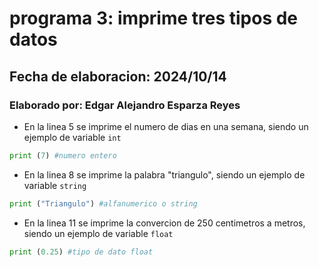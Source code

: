 # programa 3: imprime tres tipos de datos
## Fecha de elaboracion: 2024/10/14
### Elaborado por: Edgar Alejandro Esparza Reyes
- En la linea 5 se imprime el numero de dias en una semana, siendo un ejemplo de variable `int`
``` python
print (7) #numero entero
```
- En la linea 8 se imprime la palabra "triangulo", siendo un ejemplo de variable `string`
``` python
print ("Triangulo") #alfanumerico o string
```
- En la linea 11 se imprime la convercion de 250 centimetros a metros, siendo un ejemplo de variable `float`
``` python
print (0.25) #tipo de dato float
```
